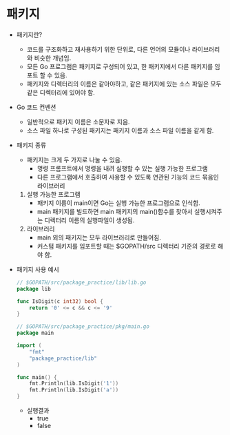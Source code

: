 # 패키지

- 패키지란?

  - 코드를 구조화하고 재사용하기 위한 단위로, 다른 언어의 모듈이나 라이브러리와 비슷한 개념임.
  - 모든 Go 프로그램은 패키지로 구성되어 있고, 한 패키지에서 다른 패키지를 임포트 할 수 있음.
  - 패키지와 디렉터리의 이름은 같아야하고, 같은 패키지에 있는 소스 파일은 모두 같은 디렉터리에 있어야 함.

- Go 코드 컨벤션

  - 일반적으로 패키지 이름은 소문자로 지음.
  - 소스 파일 하나로 구성된 패키지는 패키지 이름과 소스 파일 이름을 같게 함.

- 패키지 종류

  - 패키지는 크게 두 가지로 나눌 수 있음.
    - 명령 프롬프트에서 명령을 내려 실행할 수 있는 실행 가능한 프로그램
    - 다른 프로그램에서 호출하여 사용할 수 있도록 연관된 기능의 코드 묶음인 라이브러리

  1. 실행 가능한 프로그램
     - 패키지 이름이 main이면 Go는 실행 가능한 프로그램으로 인식함.
     - main 패키지를 빌드하면 main 패키지의 main()함수를 찾아서 실행시켜주는 디렉터리 이름의 실행파일이 생성됨.
  2. 라이브러리
     - main 외의 패키지는 모두 라이브러리로 만들어짐.
     - 커스텀 패키지를 임포트할 때는 $GOPATH/src 디렉터리 기준의 경로로 해야 함.

- 패키지 사용 예시

  ```go
  // $GOPATH/src/package_practice/lib/lib.go
  package lib
  
  func IsDigit(c int32) bool {
      return '0' <= c && c <= '9'
  }
  ```

  ```go
  // $GOPATH/src/package_practice/pkg/main.go
  package main
  
  import (
      "fmt"
      "package_practice/lib"
  )
  
  func main() {
      fmt.Println(lib.IsDigit('1'))
      fmt.Println(lib.IsDigit('a'))
  }
  ```

  - 실행결과
    - true
    - false